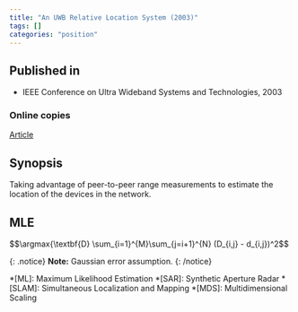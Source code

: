 ```yaml
---
title: "An UWB Relative Location System (2003)"
tags: []
categories: "position"
---
```


## Published in
- IEEE Conference on Ultra Wideband Systems and Technologies, 2003

### Online copies
[Article][article_link]

## Synopsis
Taking advantage of peer-to-peer range measurements to estimate the location of the devices in the network.

## MLE
$$\argmax{\textbf{D} \sum_{i=1}^{M}\sum_{j=i+1}^{N} (D_{i,j} - d_{i,j})^2$$

{: .notice}
**Note:** Gaussian error assumption.
{: /notice}


[article_link]: https://ieeexplore.ieee.org/abstract/document/1267871

*[ML]: Maximum Likelihood Estimation
*[SAR]: Synthetic Aperture Radar
*[SLAM]: Simultaneous Localization and Mapping
*[MDS]: Multidimensional Scaling
